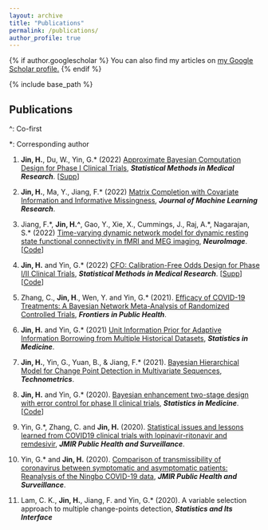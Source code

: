 ```yaml
---
layout: archive
title: "Publications"
permalink: /publications/
author_profile: true
---
```


{% if author.googlescholar %}
  You can also find my articles on <u><a href="{{author.googlescholar}}">my Google Scholar profile</a>.</u>
{% endif %}

{% include base_path %}


<!--
## **Manuscripts**
-->



## **Publications**

^: Co-first

*: Corresponding author

1. **Jin, H.**, Du, W., Yin, G.\* (2022)
[Approximate Bayesian Computation Design for Phase I Clinical
Trials](http://jinhuaqing.github.io/files/ABC-main.pdf), 
***Statistical Methods in Medical Research***.
[[Supp](http://jinhuaqing.github.io/files/ABC-supp.pdf)]

1. **Jin, H.**, Ma, Y., Jiang, F.\* (2022)
[Matrix Completion with Covariate Information and
Informative Missingness](http://jinhuaqing.github.io/files/MNAR.pdf), 
***Journal of Machine Learning Research***.  

1. Jiang, F.\*, **Jin, H.^**, Gao, Y., Xie, X., Cummings, J., Raj, A.\*, Nagarajan, S.* (2022) 
[Time-varying dynamic network model for dynamic resting state functional connectivity in fMRI and MEG imaging](https://doi.org/10.1016/j.neuroimage.2022.119131), ***NeuroImage***. 
[[Code](https://github.com/JINhuaqing/TVDN)]

1. **Jin, H.** and Yin, G.\* (2022)
[CFO: Calibration-Free Odds Design for Phase I/II Clinical Trials](http://jinhuaqing.github.io/files/CFO.pdf), ***Statistical Methods in Medical Research***. [[Supp](http://jinhuaqing.github.io/files/CFO-supp.pdf)] [[Code](https://github.com/JINhuaqing/CFO)]

1. Zhang, C., **Jin, H**., Wen, Y. and Yin, G.\* (2021). 
[Efficacy of COVID-19 Treatments: A Bayesian Network Meta-Analysis of Randomized Controlled Trials](http://jinhuaqing.github.io/files/metaCOVID19.pdf), 
***Frontiers in Public Health***.

1. **Jin, H.** and Yin, G.\* (2021) 
[Unit Information Prior for Adaptive Information Borrowing from Multiple Historical Datasets](http://jinhuaqing.github.io/files/UIP.pdf),
***Statistics in Medicine***.

1.  **Jin, H.**, Yin, G., Yuan, B., & Jiang, F.\* (2021). 
[Bayesian Hierarchical Model for Change Point Detection in Multivariate Sequences](http://jinhuaqing.github.io/files/mulseq-tech-final-both.pdf),
***Technometrics***.  <!--[[Code](https://github.com/JINhuaqing/multseq)]-->


1.  **Jin, H.** and Yin, G.\* (2020). 
[Bayesian enhancement two-stage design with error control for
phase II clinical trials](http://jinhuaqing.github.io/files/BETEC.pdf), 
***Statistics in Medicine***. [[Code](https://github.com/JINhuaqing/BETEC)]

1. Yin, G.\*, Zhang, C. and **Jin, H.** (2020). 
[Statistical issues and lessons learned from COVID19 clinical trials with lopinavir-ritonavir and remdesivir](https://publichealth.jmir.org/2020/3/e19538/),
***JMIR Public Health and Surveillance***.


1. Yin, G.\* and **Jin, H.** (2020). 
[Comparison of transmissibility of coronavirus between symptomatic
and asymptomatic patients: Reanalysis of the Ningbo COVID-19 data](https://www.ncbi.nlm.nih.gov/pmc/articles/PMC7257483/),
***JMIR Public Health and Surveillance***.

1. Lam, C. K., **Jin, H.**, Jiang, F. and Yin, G.\* (2020). 
A variable selection approach to multiple change-points detection,
***Statistics and Its Interface***
  